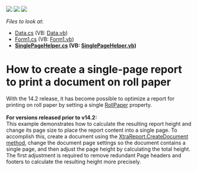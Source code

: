 <!-- default badges list -->
![](https://img.shields.io/endpoint?url=https://codecentral.devexpress.com/api/v1/VersionRange/128599655/23.1.1%2B)
[![](https://img.shields.io/badge/Open_in_DevExpress_Support_Center-FF7200?style=flat-square&logo=DevExpress&logoColor=white)](https://supportcenter.devexpress.com/ticket/details/T110534)
[![](https://img.shields.io/badge/📖_How_to_use_DevExpress_Examples-e9f6fc?style=flat-square)](https://docs.devexpress.com/GeneralInformation/403183)
<!-- default badges end -->
<!-- default file list -->
*Files to look at*:

* [Data.cs](./CS/SinglePageReport/Data.cs) (VB: [Data.vb](./VB/SinglePageReport/Data.vb))
* [Form1.cs](./CS/SinglePageReport/Form1.cs) (VB: [Form1.vb](./VB/SinglePageReport/Form1.vb))
* **[SinglePageHelper.cs](./CS/SinglePageReport/SinglePageHelper.cs) (VB: [SinglePageHelper.vb](./VB/SinglePageReport/SinglePageHelper.vb))**
<!-- default file list end -->
# How to create a single-page report to print a document on roll paper


<p>With the 14.2 release, it has become possible to optimize a report for printing on roll paper by setting a single <a href="https://www.devexpress.com/Support/Center/Question/Details/S50061">RollPaper</a> property.<br /><br /><strong>For versions released prior to v14.2:</strong><br />This example demonstrates how to calculate the resulting report height and change its page size to place the report content into a single page. To accomplish this, create a document using the <a href="https://documentation.devexpress.com/#XtraReports/DevExpressXtraReportsUIXtraReport_CreateDocumenttopic161">XtraReport.CreateDocument method</a>, change the document page settings so the document contains a single page, and then adjust the page height by calculating the total height. The first adjustment is required to remove redundant Page headers and footers to calculate the resulting height more precisely.</p>

<br/>


